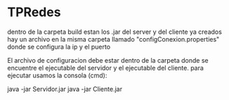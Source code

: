 # TPRedes
dentro de la carpeta build estan los .jar del server y del cliente ya creados
hay un archivo en la misma carpeta llamado "configConexion.properties" donde se configura la ip y el puerto

El archivo de configuracion debe estar dentro de la carpeta donde se encuentre el ejecutable del servidor y el ejecutable del cliente.
para ejecutar usamos la consola (cmd):

java -jar Servidor.jar
java -jar Cliente.jar
